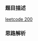 ### 题目描述

[leetcode 200](https://leetcode-cn.com/problems/number-of-islands/)

### 思路解析

```python


```
